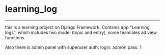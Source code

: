 # learning_log
---

this is a learning project on Django Framework. Contains app "Learning logs", 
which includes two model (topic and entry), some teamlates ad view functions.

Also there is admin panel with superuser auth:
login: admon
pass: 1

